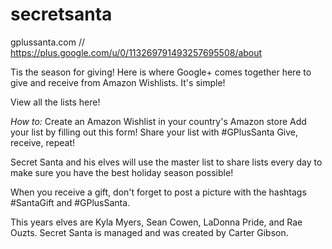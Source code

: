 secretsanta
===========

gplussanta.com // https://plus.google.com/u/0/113269791493257695508/about

Tis the season for giving! Here is where Google+ comes together here to give and receive from Amazon Wishlists. It's simple!

View all the lists here!

*How to:*
Create an Amazon Wishlist in your country's Amazon store
Add your list by filling out this form!
Share your list with #GPlusSanta
Give, receive, repeat!

Secret Santa and his elves will use the master list to share lists every day to make sure you have the best holiday season possible!

When you receive a gift, don't forget to post a picture with the hashtags #SantaGift and #GPlusSanta.


This years elves are Kyla Myers, Sean Cowen, LaDonna Pride, and Rae Ouzts. Secret Santa is managed and was created by Carter Gibson.